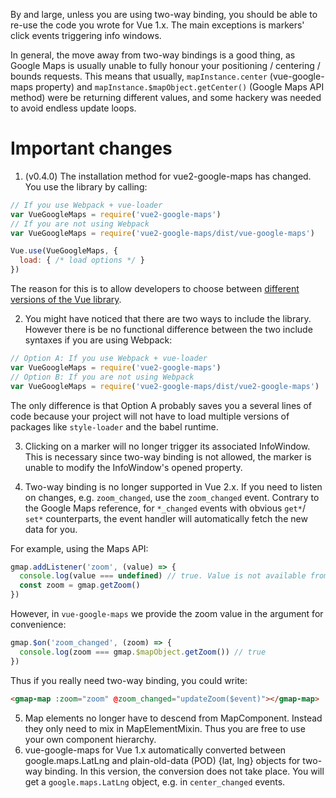 By and large, unless you are using two-way binding,
you should be able to re-use the code you wrote for Vue 1.x.
The main exceptions is markers' click events triggering info windows.

In general,
the move away from two-way bindings is a good thing, as Google Maps is usually
unable to fully honour your positioning / centering / bounds requests. This means that
usually, `mapInstance.center` (vue-google-maps property) and
`mapInstance.$mapObject.getCenter()`
(Google Maps API method) were be returning different values, and some
hackery was needed to avoid endless update loops.

# Important changes

1. (v0.4.0) The installation method for vue2-google-maps has changed.
   You use the library by calling:

```js
// If you use Webpack + vue-loader
var VueGoogleMaps = require('vue2-google-maps')
// If you are not using Webpack
var VueGoogleMaps = require('vue2-google-maps/dist/vue-google-maps')

Vue.use(VueGoogleMaps, {
  load: { /* load options */ }
})
```

The reason for this is to allow developers to choose between
[different versions of the Vue library](https://vuejs.org/v2/guide/installation.html#Standalone).

2. You might have noticed that there are two ways to include
   the library. However there is be no functional difference
   between the two include syntaxes if you are using Webpack:

```js
// Option A: If you use Webpack + vue-loader
var VueGoogleMaps = require('vue2-google-maps')
// Option B: If you are not using Webpack
var VueGoogleMaps = require('vue2-google-maps/dist/vue2-google-maps')
```

The only difference is that Option A probably saves you a several
lines of code because your project will not have to load multiple
versions of packages like `style-loader` and the babel runtime.

3. Clicking on a marker will no longer trigger its associated InfoWindow. This
   is necessary since two-way binding is not allowed, the marker is
   unable to modify the InfoWindow's opened property.

4. Two-way binding is no longer supported in Vue 2.x. If you need to listen on
   changes, e.g. `zoom_changed`, use the `zoom_changed` event. Contrary
   to the Google Maps reference, for `*_changed` events with obvious `get*`/
   `set*` counterparts, the event handler will automatically fetch the new
   data for you.

For example, using the Maps API:

```js
gmap.addListener('zoom', (value) => {
  console.log(value === undefined) // true. Value is not available from argument
  const zoom = gmap.getZoom()
})
```

However, in `vue-google-maps` we provide the zoom value in the argument for
convenience:

```js
gmap.$on('zoom_changed', (zoom) => {
  console.log(zoom === gmap.$mapObject.getZoom()) // true
})
```

Thus if you really need two-way binding, you could write:

```html
<gmap-map :zoom="zoom" @zoom_changed="updateZoom($event)"></gmap-map>
```

5. Map elements no longer have to descend from MapComponent. Instead they only
   need to mix in MapElementMixin. Thus you are free to use your own component hierarchy.
6. vue-google-maps for Vue 1.x automatically converted between google.maps.LatLng and
   plain-old-data (POD) {lat, lng} objects for two-way binding. In this version, the conversion does
   not take place. You will get a `google.maps.LatLng` object, e.g. in `center_changed`
   events.
